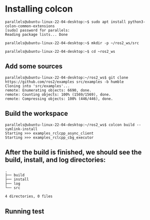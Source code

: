 # Installing colcon
```
parallels@ubuntu-linux-22-04-desktop:~$ sudo apt install python3-colon-common-extensions
[sudo] password for parallels: 
Reading package lists... Done
```

```
parallels@ubuntu-linux-22-04-desktop:~$ mkdir -p ~/ros2_ws/src
```

```
parallels@ubuntu-linux-22-04-desktop:~$ cd ~ros2_ws
```


## Add some sources
```
parallels@ubuntu-linux-22-04-desktop:~/ros2_ws$ git clone https://github.com/ros2/examples src/examples -b humble
Cloning into 'src/examples'...
remote: Enumerating objects: 6690, done.
remote: Counting objects: 100% (1569/1569), done.
remote: Compressing objects: 100% (446/446), done.
```


## Build the workspace
```
parallels@ubuntu-linux-22-04-desktop:~/ros2_ws$ colcon build --symlink-install
Starting >>> examples_rclcpp_async_client
Starting >>> examples_rclcpp_cbg_executor
```
## After the build is finished, we should see the build, install, and log directories:

```
.
├── build
├── install
├── log
└── src

4 directories, 0 files
```

## Running test
```
